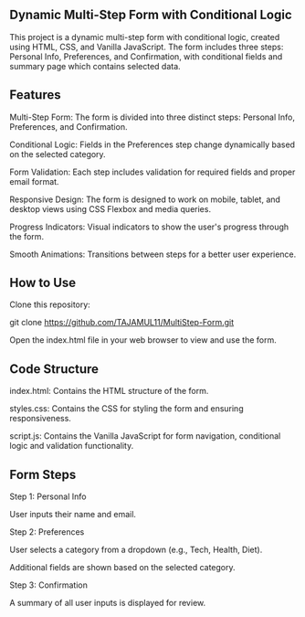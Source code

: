 ## Dynamic Multi-Step Form with Conditional Logic

This project is a dynamic multi-step form with conditional logic, created using HTML, CSS, and Vanilla JavaScript. The form includes three steps: Personal Info, Preferences, and Confirmation, with conditional fields and summary page which contains selected data.

 ## Features

Multi-Step Form: The form is divided into three distinct steps: Personal Info, Preferences, and Confirmation.

Conditional Logic: Fields in the Preferences step change dynamically based on the selected category.

Form Validation: Each step includes validation for required fields and proper email format.

Responsive Design: The form is designed to work on mobile, tablet, and desktop views using CSS Flexbox and media queries.

Progress Indicators: Visual indicators to show the user's progress through the form.

Smooth Animations: Transitions between steps for a better user experience.

## How to Use

Clone this repository:

git clone https://github.com/TAJAMUL11/MultiStep-Form.git

Open the index.html file in your web browser to view and use the form.

## Code Structure

index.html: Contains the HTML structure of the form.

styles.css: Contains the CSS for styling the form and ensuring responsiveness.

script.js: Contains the Vanilla JavaScript for form navigation, conditional logic and validation functionality.

## Form Steps

Step 1: Personal Info

User inputs their name and email.

Step 2: Preferences

User selects a category from a dropdown (e.g., Tech, Health, Diet).

Additional fields are shown based on the selected category.

Step 3: Confirmation

A summary of all user inputs is displayed for review.
